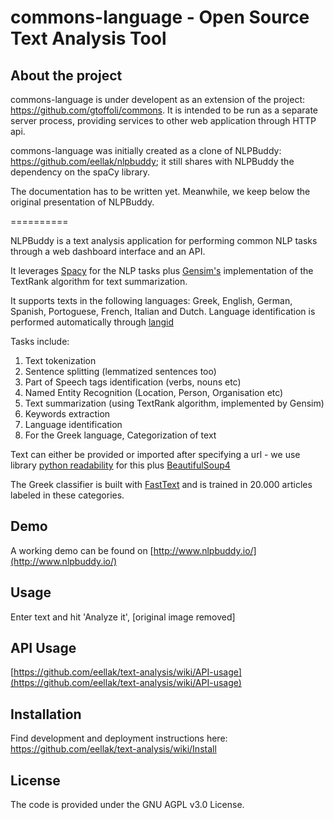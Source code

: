 # commons-language - Open Source Text Analysis Tool

## About the project

commons-language is under developent as an extension of the project: https://github.com/gtoffoli/commons.
It is intended to be run as a separate server process, providing services to other web application through HTTP api.

commons-language was initially created as a clone of NLPBuddy: https://github.com/eellak/nlpbuddy; it still shares with NLPBuddy the dependency on the spaCy library.

The documentation has to be written yet. Meanwhile, we keep below the original presentation of NLPBuddy.

==========

NLPBuddy is a text analysis application for performing common NLP tasks through a web dashboard interface and an API. 

It leverages [Spacy](https://spacy.io) for the NLP tasks plus [Gensim's](https://github.com/RaRe-Technologies/gensim) implementation of the TextRank algorithm for text summarization. 

It supports texts in the following languages: Greek, English, German, Spanish, Portoguese, French, Italian and Dutch. Language identification is performed automatically through [langid](https://github.com/saffsd/langid.py)

Tasks include:
1. Text tokenization
2. Sentence splitting (lemmatized sentences too)
3. Part of Speech tags identification (verbs, nouns etc)
4. Named Entity Recognition (Location, Person, Organisation etc)
5. Text summarization (using TextRank algorithm, implemented by Gensim)
6. Keywords extraction
7. Language identification
8. For the Greek language, Categorization of text 

Text can either be provided or imported after specifying a url - we use library [python readability](https://github.com/buriy/python-readability) for this plus [BeautifulSoup4](https://www.crummy.com/software/BeautifulSoup/)

The Greek classifier is built with [FastText](https://fasttext.cc) and is trained in 20.000 articles labeled in these categories.

## Demo
A working demo can be found on [http://www.nlpbuddy.io/](http://www.nlpbuddy.io/)

## Usage
Enter text and hit 'Analyze it', 
[original image removed]

## API Usage
[https://github.com/eellak/text-analysis/wiki/API-usage](https://github.com/eellak/text-analysis/wiki/API-usage)

## Installation 
Find development and deployment instructions here: https://github.com/eellak/text-analysis/wiki/Install

## License
The code is provided under the GNU AGPL v3.0 License.

